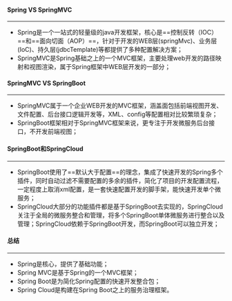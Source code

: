 #### Spring VS SpringMVC

---

- Spring是一个一站式的轻量级的java开发框架，核心是==控制反转（IOC）==和==面向切面（AOP）==，针对于开发的WEB层(springMvc)、业务层(IoC)、持久层(jdbcTemplate)等都提供了多种配置解决方案；
- SpringMVC是Spring基础之上的一个MVC框架，主要处理web开发的路径映射和视图渲染，属于Spring框架中WEB层开发的一部分；



#### SpringMVC VS SpringBoot

---

- SpringMVC属于一个企业WEB开发的MVC框架，涵盖面包括前端视图开发、文件配置、后台接口逻辑开发等，XML、config等配置相对比较繁琐复杂；
- SpringBoot框架相对于SpringMVC框架来说，更专注于开发微服务后台接口，不开发前端视图；



#### SpringBoot和SpringCloud

---

- SpringBoot使用了==默认大于配置==的理念，集成了快速开发的Spring多个插件，同时自动过滤不需要配置的多余的插件，简化了项目的开发配置流程，一定程度上取消xml配置，是一套快速配置开发的脚手架，能快速开发单个微服务；
- SpringCloud大部分的功能插件都是基于SpringBoot去实现的，SpringCloud关注于全局的微服务整合和管理，将多个SpringBoot单体微服务进行整合以及管理；SpringCloud依赖于SpringBoot开发，而SpringBoot可以独立开发；



#### 总结

---

- Spring是核心，提供了基础功能；
- Spring MVC是基于Spring的一个MVC框架；
- Spring Boot是为简化Spring配置的快速开发整合包；
- Spring Cloud是构建在Spring Boot之上的服务治理框架。

 